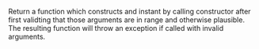 Return a function which constructs and instant by calling constructor
after first validting that those arguments are in range and otherwise
plausible. The resulting function will throw an exception if called
with invalid arguments.